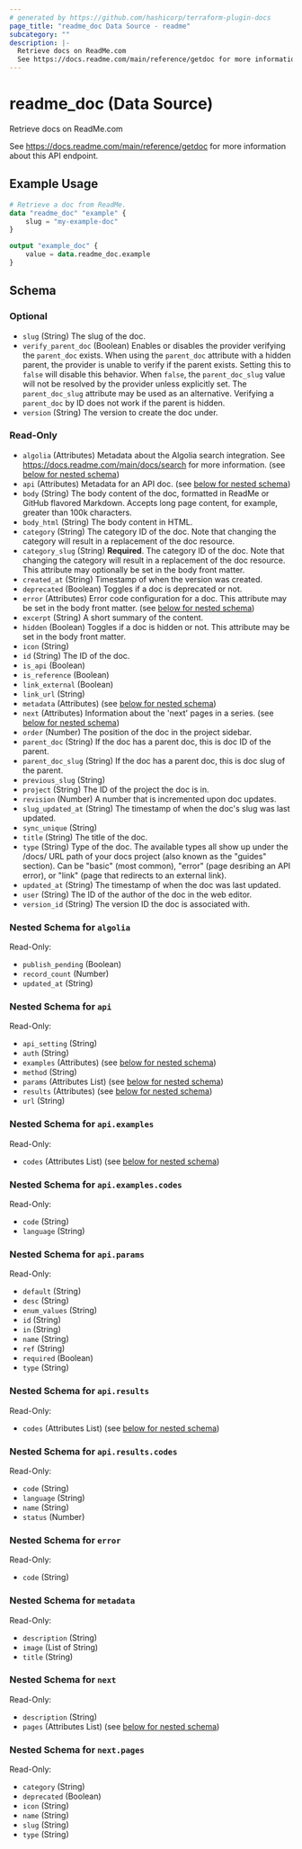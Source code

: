 ```yaml
---
# generated by https://github.com/hashicorp/terraform-plugin-docs
page_title: "readme_doc Data Source - readme"
subcategory: ""
description: |-
  Retrieve docs on ReadMe.com
  See https://docs.readme.com/main/reference/getdoc for more information about this API endpoint.
---
```


# readme_doc (Data Source)

Retrieve docs on ReadMe.com

See <https://docs.readme.com/main/reference/getdoc> for more information about this API endpoint.

## Example Usage

```terraform
# Retrieve a doc from ReadMe.
data "readme_doc" "example" {
    slug = "my-example-doc"
}

output "example_doc" {
    value = data.readme_doc.example
}
```

<!-- schema generated by tfplugindocs -->
## Schema

### Optional

- `slug` (String) The slug of the doc.
- `verify_parent_doc` (Boolean) Enables or disables the provider verifying the `parent_doc` exists. When using the `parent_doc` attribute with a hidden parent, the provider is unable to verify if the parent exists. Setting this to `false` will disable this behavior. When `false`, the `parent_doc_slug` value will not be resolved by the provider unless explicitly set. The `parent_doc_slug` attribute may be used as an alternative. Verifying a `parent_doc` by ID does not work if the parent is hidden.
- `version` (String) The version to create the doc under.

### Read-Only

- `algolia` (Attributes) Metadata about the Algolia search integration. See <https://docs.readme.com/main/docs/search> for more information. (see [below for nested schema](#nestedatt--algolia))
- `api` (Attributes) Metadata for an API doc. (see [below for nested schema](#nestedatt--api))
- `body` (String) The body content of the doc, formatted in ReadMe or GitHub flavored Markdown. Accepts long page content, for example, greater than 100k characters.
- `body_html` (String) The body content in HTML.
- `category` (String) The category ID of the doc. Note that changing the category will result in a replacement of the doc resource.
- `category_slug` (String) **Required**. The category ID of the doc. Note that changing the category will result in a replacement of the doc resource. This attribute may optionally be set in the body front matter.
- `created_at` (String) Timestamp of when the version was created.
- `deprecated` (Boolean) Toggles if a doc is deprecated or not.
- `error` (Attributes) Error code configuration for a doc. This attribute may be set in the body front matter. (see [below for nested schema](#nestedatt--error))
- `excerpt` (String) A short summary of the content.
- `hidden` (Boolean) Toggles if a doc is hidden or not. This attribute may be set in the body front matter.
- `icon` (String)
- `id` (String) The ID of the doc.
- `is_api` (Boolean)
- `is_reference` (Boolean)
- `link_external` (Boolean)
- `link_url` (String)
- `metadata` (Attributes) (see [below for nested schema](#nestedatt--metadata))
- `next` (Attributes) Information about the 'next' pages in a series. (see [below for nested schema](#nestedatt--next))
- `order` (Number) The position of the doc in the project sidebar.
- `parent_doc` (String) If the doc has a parent doc, this is doc ID of the parent.
- `parent_doc_slug` (String) If the doc has a parent doc, this is doc slug of the parent.
- `previous_slug` (String)
- `project` (String) The ID of the project the doc is in.
- `revision` (Number) A number that is incremented upon doc updates.
- `slug_updated_at` (String) The timestamp of when the doc's slug was last updated.
- `sync_unique` (String)
- `title` (String) The title of the doc.
- `type` (String) Type of the doc. The available types all show up under the /docs/ URL path of your docs project (also known as the "guides" section). Can be "basic" (most common), "error" (page desribing an API error), or "link" (page that redirects to an external link).
- `updated_at` (String) The timestamp of when the doc was last updated.
- `user` (String) The ID of the author of the doc in the web editor.
- `version_id` (String) The version ID the doc is associated with.

<a id="nestedatt--algolia"></a>
### Nested Schema for `algolia`

Read-Only:

- `publish_pending` (Boolean)
- `record_count` (Number)
- `updated_at` (String)


<a id="nestedatt--api"></a>
### Nested Schema for `api`

Read-Only:

- `api_setting` (String)
- `auth` (String)
- `examples` (Attributes) (see [below for nested schema](#nestedatt--api--examples))
- `method` (String)
- `params` (Attributes List) (see [below for nested schema](#nestedatt--api--params))
- `results` (Attributes) (see [below for nested schema](#nestedatt--api--results))
- `url` (String)

<a id="nestedatt--api--examples"></a>
### Nested Schema for `api.examples`

Read-Only:

- `codes` (Attributes List) (see [below for nested schema](#nestedatt--api--examples--codes))

<a id="nestedatt--api--examples--codes"></a>
### Nested Schema for `api.examples.codes`

Read-Only:

- `code` (String)
- `language` (String)



<a id="nestedatt--api--params"></a>
### Nested Schema for `api.params`

Read-Only:

- `default` (String)
- `desc` (String)
- `enum_values` (String)
- `id` (String)
- `in` (String)
- `name` (String)
- `ref` (String)
- `required` (Boolean)
- `type` (String)


<a id="nestedatt--api--results"></a>
### Nested Schema for `api.results`

Read-Only:

- `codes` (Attributes List) (see [below for nested schema](#nestedatt--api--results--codes))

<a id="nestedatt--api--results--codes"></a>
### Nested Schema for `api.results.codes`

Read-Only:

- `code` (String)
- `language` (String)
- `name` (String)
- `status` (Number)




<a id="nestedatt--error"></a>
### Nested Schema for `error`

Read-Only:

- `code` (String)


<a id="nestedatt--metadata"></a>
### Nested Schema for `metadata`

Read-Only:

- `description` (String)
- `image` (List of String)
- `title` (String)


<a id="nestedatt--next"></a>
### Nested Schema for `next`

Read-Only:

- `description` (String)
- `pages` (Attributes List) (see [below for nested schema](#nestedatt--next--pages))

<a id="nestedatt--next--pages"></a>
### Nested Schema for `next.pages`

Read-Only:

- `category` (String)
- `deprecated` (Boolean)
- `icon` (String)
- `name` (String)
- `slug` (String)
- `type` (String)


